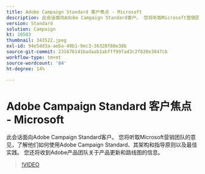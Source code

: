 ```yaml
---
title: Adobe Campaign Standard 客户焦点 - Microsoft
description: 此会话面向Adobe Campaign Standard客户。 您将听取Microsoft营销团队的意见，了解他们如何使用Adobe Campaign Standard。
version: Standard
solution: Campaign
kt: 10503
thumbnail: 343522.jpeg
exl-id: 94e5dd3a-aeba-49b1-9ec3-36328f80e38b
source-git-commit: 231676141badaab1abfff99fad3c2f820e3047cb
workflow-type: tm+mt
source-wordcount: '84'
ht-degree: 14%

---
```


# Adobe Campaign Standard 客户焦点 - Microsoft

此会话面向Adobe Campaign Standard客户。 您将听取Microsoft营销团队的意见，了解他们如何使用Adobe Campaign Standard、其架构和指导原则以及最佳实践。 您还将收到Adobe产品团队关于产品更新和路线图的信息。

>[!VIDEO](https://video.tv.adobe.com/v/343522/?quality=12&learn=on)
